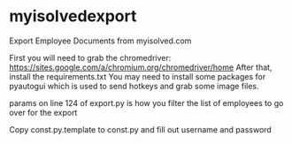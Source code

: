 # myisolvedexport
Export Employee Documents from myisolved.com

First you will need to grab the chromedriver:
https://sites.google.com/a/chromium.org/chromedriver/home
After that, install the requirements.txt
You may need to install some packages for pyautogui which is used to send hotkeys and grab some image files.

params on line 124 of export.py is how you filter the list of employees to go over for the export

Copy const.py.template to const.py and fill out username and password
